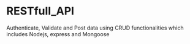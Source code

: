 # RESTfull_API
Authenticate, Validate and Post data using CRUD functionalities which includes Nodejs, express and Mongoose
